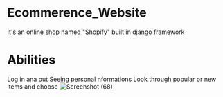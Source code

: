 # Ecommerence_Website
It's an online shop named "Shopify" built in django framework
# Abilities
Log in ana out
Seeing personal nformations
Look through popular or new items and choose
![Screenshot (68)](https://github.com/qazalnaderi/Ecommerence_Website/assets/118485134/63657813-42f1-4f57-bf11-bae12616d91a)
